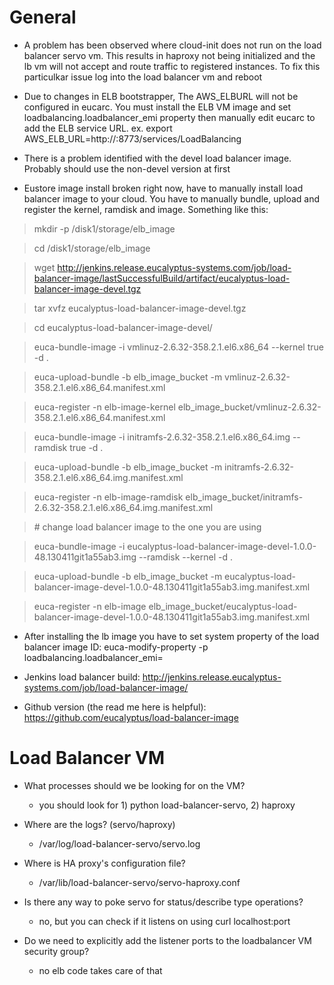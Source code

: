 # General
* A problem has been observed where cloud-init does not run on the load balancer servo vm.  This results in haproxy not being initialized and the lb vm will not accept and route traffic to registered instances.  To fix this particulkar issue log into the load balancer vm and reboot

* Due to changes in ELB bootstrapper, The AWS_ELBURL will not be configured in eucarc. You must install the ELB VM image and set loadbalancing.loadbalancer_emi property then manually edit eucarc to add the ELB service URL. ex. export AWS_ELB_URL=http://<your clc ip>:8773/services/LoadBalancing
 
* There is a problem identified with the devel load balancer image.  Probably should use the non-devel version at first

* Eustore image install broken right now, have to manually install load balancer image to your cloud. You have to manually bundle, upload and register the kernel, ramdisk and image. Something like this:

> mkdir -p /disk1/storage/elb_image

> cd /disk1/storage/elb_image


> wget http://jenkins.release.eucalyptus-systems.com/job/load-balancer-image/lastSuccessfulBuild/artifact/eucalyptus-load-balancer-image-devel.tgz


> tar xvfz eucalyptus-load-balancer-image-devel.tgz


> cd eucalyptus-load-balancer-image-devel/


> euca-bundle-image -i vmlinuz-2.6.32-358.2.1.el6.x86_64  --kernel true -d .

> euca-upload-bundle -b elb_image_bucket -m vmlinuz-2.6.32-358.2.1.el6.x86_64.manifest.xml

> euca-register -n elb-image-kernel elb_image_bucket/vmlinuz-2.6.32-358.2.1.el6.x86_64.manifest.xml


> euca-bundle-image -i initramfs-2.6.32-358.2.1.el6.x86_64.img  --ramdisk true -d .

> euca-upload-bundle -b elb_image_bucket -m initramfs-2.6.32-358.2.1.el6.x86_64.img.manifest.xml

> euca-register -n elb-image-ramdisk elb_image_bucket/initramfs-2.6.32-358.2.1.el6.x86_64.img.manifest.xml


> \# change load balancer image to the one you are using

> euca-bundle-image -i eucalyptus-load-balancer-image-devel-1.0.0-48.130411git1a55ab3.img  --ramdisk <ramdisk 
ID from above> --kernel <kernel id from above> -d .

> euca-upload-bundle -b elb_image_bucket -m eucalyptus-load-balancer-image-devel-1.0.0-48.130411git1a55ab3.img.manifest.xml

> euca-register -n elb-image elb_image_bucket/eucalyptus-load-balancer-image-devel-1.0.0-48.130411git1a55ab3.img.manifest.xml

* After installing the lb image you have to set system property of the load balancer image ID:
euca-modify-property -p loadbalancing.loadbalancer_emi=<emi id of lb image>

* Jenkins load balancer build:
http://jenkins.release.eucalyptus-systems.com/job/load-balancer-image/

* Github version (the read me here is helpful):
https://github.com/eucalyptus/load-balancer-image 

# Load Balancer VM
 * What processes should we be looking for on the VM?
    - you should look for 1) python load-balancer-servo, 2) haproxy
 
 * Where are the logs? (servo/haproxy)
    - /var/log/load-balancer-servo/servo.log
 
 * Where is HA proxy's configuration file?
    - /var/lib/load-balancer-servo/servo-haproxy.conf 

 * Is there any way to poke servo for status/describe type operations?
    - no, but you can check if it listens on using curl localhost:port 

 * Do we need to explicitly add the listener ports to the loadbalancer VM security group?
    - no elb code takes care of that 